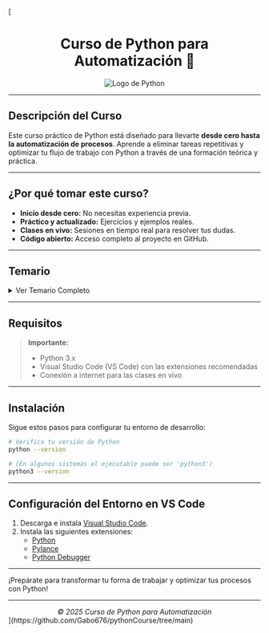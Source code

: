 [<div align="center">
  
# Curso de Python para Automatización 🐍

![Logo de Python](https://www.python.org/static/community_logos/python-logo.png)

</div>

---

## Descripción del Curso

Este curso práctico de Python está diseñado para llevarte **desde cero hasta la automatización de procesos**. Aprende a eliminar tareas repetitivas y optimizar tu flujo de trabajo con Python a través de una formación teórica y práctica.

---

## ¿Por qué tomar este curso?

- **Inicio desde cero:** No necesitas experiencia previa.
- **Práctico y actualizado:** Ejercicios y ejemplos reales.
- **Clases en vivo:** Sesiones en tiempo real para resolver tus dudas.
- **Código abierto:** Acceso completo al proyecto en GitHub.

---

## Temario

<details>
<summary>Ver Temario Completo</summary>

### Fundamentos de Python
1. **Introducción a Python:** Historia, instalación y primeros pasos.  
2. **Variables y Tipos de Datos:** Números, cadenas, booleanos y más.  
3. **Control de Flujo:** Condicionales y bucles.  
4. **Estructuras de Datos:** Listas, tuplas, diccionarios y conjuntos.  
5. **Funciones y Módulos:** Definición, argumentos y reutilización de código.  
6. **Manejo de Excepciones:** Captura y gestión de errores.  
7. **Programación Orientada a Objetos:** Clases, objetos, herencia y encapsulación.

### Proyectos de Automatización
8. **Automatización de Tareas del Sistema:** Scripts para administración de archivos y procesos.  
9. **Automatización Web y Scraping:** Uso de librerías para extraer información de la web.  
10. **Automatización de Archivos y Directorios:** Operaciones de lectura, escritura y organización.  
11. **Automatización con APIs y Webhooks:** Integración de servicios externos y notificaciones automáticas.  
12. **Integración con Servicios Externos:** Conexión con WhatsApp, Telegram y otros para mejorar la productividad.  
13. **Proyectos Avanzados de Automatización:** Casos prácticos, análisis de datos y generación de reportes.

</details>

---

## Requisitos

> **Importante:**  
> - Python 3.x  
> - Visual Studio Code (VS Code) con las extensiones recomendadas  
> - Conexión a internet para las clases en vivo

---

## Instalación

Sigue estos pasos para configurar tu entorno de desarrollo:

```bash
# Verifica tu versión de Python
python --version

# (En algunos sistemas el ejecutable puede ser 'python3')
python3 --version
```

---

## Configuración del Entorno en VS Code

1. Descarga e instala [Visual Studio Code](https://code.visualstudio.com/).
2. Instala las siguientes extensiones:
   - [Python](https://marketplace.visualstudio.com/items?itemName=ms-python.python)
   - [Pylance](https://marketplace.visualstudio.com/items?itemName=ms-python.vscode-pylance)
   - [Python Debugger](https://marketplace.visualstudio.com/items?itemName=ms-python.debugpy)

---

¡Prepárate para transformar tu forma de trabajar y optimizar tus procesos con Python!

---

<div align="center">
  <em>© 2025 Curso de Python para Automatización</em>
</div>
](https://github.com/Gabo676/pythonCourse/tree/main)
